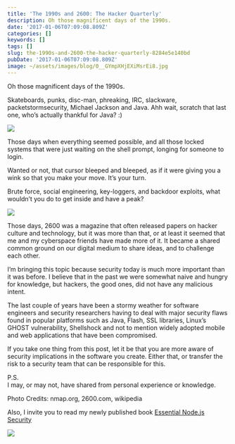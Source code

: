 ```yaml
---
title: 'The 1990s and 2600: The Hacker Quarterly'
description: Oh those magnificent days of the 1990s.
date: '2017-01-06T07:09:08.809Z'
categories: []
keywords: []
tags: []
slug: the-1990s-and-2600-the-hacker-quarterly-8284e5e140bd
pubDate: '2017-01-06T07:09:08.809Z'
image: ~/assets/images/blog/0__GYmpXHjEXiMsrEi8.jpg
---
```


Oh those magnificent days of the 1990s.

Skateboards, punks, disc-man, phreaking, IRC, slackware, packetstormsecurity, Michael Jackson and Java. Ahh wait, scratch that last one, who’s actually thankful for Java? :)

![](/images/blog/0__GYmpXHjEXiMsrEi8.jpg)

Those days when everything seemed possible, and all those locked systems that were just waiting on the shell prompt, longing for someone to login.

Wanted or not, that cursor bleeped and bleeped, as if it were giving you a wink so that you make your move. It’s your turn.

Brute force, social engineering, key-loggers, and backdoor exploits, what wouldn’t you do to get inside and have a peak?

![](/images/blog/0__fbwzAkHRs5DpifQX.gif)

Those days, 2600 was a magazine that often released papers on hacker culture and technology, but it was more than that, or at least it seemed that me and my cyberspace friends have made more of it. It became a shared common ground on our digital medium to share ideas, and to challenge each other.

I’m bringing this topic because security today is much more important than it was before. I believe that in the past we were somewhat naive and hungry for knowledge, but hackers, the good ones, did not have any malicious intent.

The last couple of years have been a stormy weather for software engineers and security researchers having to deal with major security flaws found in popular platforms such as Java, Flash, SSL libraries, Linux’s GHOST vulnerability, Shellshock and not to mention widely adopted mobile and web applications that have been compromised.

If you take one thing from this post, let it be that you are more aware of security implications in the software you create. Either that, or transfer the risk to a security team that can be responsible for this.

P.S.  
I may, or may not, have shared from personal experience or knowledge.

Photo Credits: nmap.org, 2600.com, wikipedia

Also, I invite you to read my newly published book [Essential Node.js Security](http://bit.ly/securenodejs)

![](/images/blog/1__1WPY7__gXrww5uoF0ZEF3BA.png)